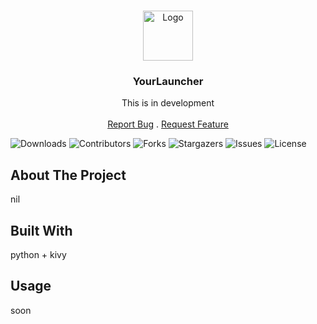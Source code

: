 <br/>
<p align="center">
  <a href="https://github.com/DanMotive/YourLauncher">
    <img src="https://cdn.discordapp.com/attachments/1276855254083702896/1356909388555747348/256_1.jpg?ex=67ee47d8&is=67ecf658&hm=e74d74c3a3fa8350d7185193e2762aa9f2ab72ae4a5040dd22439a8891440a16&" alt="Logo" width="80" height="80">
  </a>

  <h3 align="center">YourLauncher</h3>

  <p align="center">
    This is in development
    <br/>
    <br/>
    <a href="https://github.com/DanMotive/YourLauncher/issues">Report Bug</a>
    .
    <a href="https://github.com/DanMotive/YourLauncher/issues">Request Feature</a>
  </p>
</p>

![Downloads](https://img.shields.io/github/downloads/DanMotive/YourLauncher/total) ![Contributors](https://img.shields.io/github/contributors/DanMotive/YourLauncher?color=dark-green) ![Forks](https://img.shields.io/github/forks/DanMotive/YourLauncher?style=social) ![Stargazers](https://img.shields.io/github/stars/DanMotive/YourLauncher?style=social) ![Issues](https://img.shields.io/github/issues/DanMotive/YourLauncher) ![License](https://img.shields.io/github/license/DanMotive/YourLauncher) 

## About The Project

nil

## Built With

python + kivy

## Usage

soon